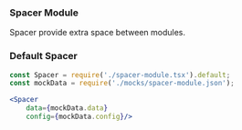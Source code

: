 ### Spacer Module
Spacer provide extra space between modules. 
### Default Spacer

```jsx noeditor
const Spacer = require('./spacer-module.tsx').default;
const mockData = require('./mocks/spacer-module.json');

<Spacer
    data={mockData.data}
    config={mockData.config}/>
```